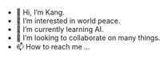 - 👋 Hi, I’m Kang.
- 👀 I’m interested in world peace.
- 🌱 I’m currently learning AI.
- 💞️ I’m looking to collaborate on many things.
- 📫 How to reach me ...

<!---
Kang1121/Kang1121 is a ✨ special ✨ repository because its `README.md` (this file) appears on your GitHub profile.
You can click the Preview link to take a look at your changes.
--->
